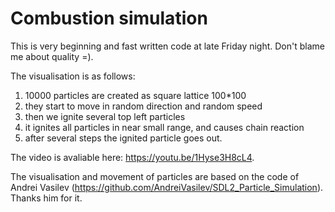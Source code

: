 
# Combustion simulation

This is very beginning and fast written code at late Friday night. Don't blame me about quality =).

The visualisation is as follows:

1. 10000 particles are created as square lattice 100*100
2. they start to move in random direction and random speed
3. then we ignite several top left particles
4. it ignites all particles in near small range, and causes chain reaction
5. after several steps the ignited particle goes out.

The video is avaliable here: https://youtu.be/1Hyse3H8cL4.

The visualisation and movement of particles are based on the code of Andrei Vasilev (https://github.com/AndreiVasilev/SDL2_Particle_Simulation). Thanks him for it.